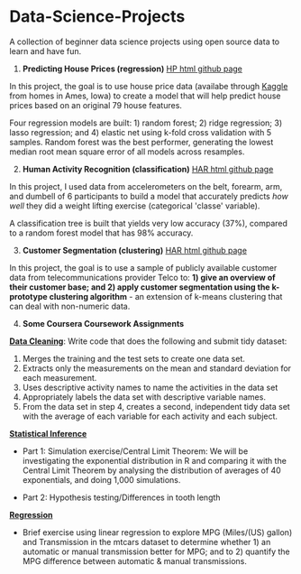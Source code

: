 # Data-Science-Projects

A collection of beginner data science projects using open source data to learn and have fun. 

1. **Predicting House Prices (regression)** [HP html github page](https://msra7rr2.github.io/Data-Science-Projects/House-Prices/index_housing_prices.html)

In this project, the goal is to use house price data (availabe through [Kaggle](https://www.kaggle.com/c/house-prices-advanced-regression-techniques) from homes in Ames, Iowa) to create a model that will help predict house prices based on an original 79 house features.

Four regression models are built: 1) random forest; 2) ridge regression; 3) lasso regression; and 4) elastic net using k-fold cross validation with 5 samples. Random forest was the best performer, generating the lowest median root mean square error of all models across resamples.

2. **Human Activity Recognition (classification)** [HAR html github page](https://msra7rr2.github.io/Data-Science-Projects/Human-Activity-Recognition/index.html)

In this project, I used data from accelerometers on the belt, forearm, arm, and dumbell of 6 participants to build a model that accurately predicts *how well* they did a weight lifting exercise (categorical 'classe' variable).

A classification tree is built that yields very low accuracy (37%), compared to a random forest model that has 98% accuracy.

3. **Customer Segmentation (clustering)** [HAR html github page](https://msra7rr2.github.io/Data-Science-Projects/Customer-Segmentation/index_clust_cust.html)

In this project, the goal is to use a sample of publicly available customer data from telecommunications provider Telco to: **1) give an overview of their customer base; and 2) apply customer segmentation using the k-prototype clustering algorithm** - an extension of k-means clustering that can deal with non-numeric data. 

4. **Some Coursera Coursework Assignments** 

[**Data Cleaning**](https://github.com/msra7rr2/Data-Science-Projects/tree/gh-pages/Coursera%20Coursework%20-%20Data%20Cleaning): Write code that does the following and submit tidy dataset: 
1. Merges the training and the test sets to create one data set.
2. Extracts only the measurements on the mean and standard deviation for each measurement.
3. Uses descriptive activity names to name the activities in the data set
4. Appropriately labels the data set with descriptive variable names.
5. From the data set in step 4, creates a second, independent tidy data set with the average of each variable for each activity and each subject.

[**Statistical Inference**](https://github.com/msra7rr2/Data-Science-Projects/tree/gh-pages/Coursera%20Coursework%20-%20Statistifcal%20Inference)

+ Part 1: Simulation exercise/Central Limit Theorem: We will be investigating the exponential distribution in R and comparing it with the Central Limit Theorem by analysing the distribution of averages of 40 exponentials, and doing 1,000 simulations.

+ Part 2: Hypothesis testing/Differences in tooth length

[**Regression**](https://github.com/msra7rr2/Data-Science-Projects/tree/gh-pages/Coursera%20Coursework%20-%20Regression)

+ Brief exercise using linear regression to explore MPG (Miles/(US) gallon) and Transmission in the mtcars dataset to determine whether 1) an automatic or manual transmission better for MPG; and to 2) quantify the MPG difference between automatic & manual transmissions.


